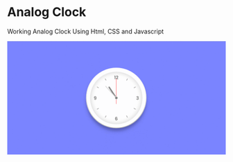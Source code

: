 # Analog Clock
Working Analog Clock Using Html, CSS and Javascript

![Analog Clock](https://github.com/Jeffgss/Analog-Clock/blob/master/img/example.gif)
